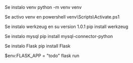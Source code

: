 Se instalo venv 
python -m venv venv   

Se activo venv en powershell
venv\Scripts\Activate.ps1

Se instalo werkzeug en su version 1.0.1
pip install werkzeug

Se instalo mysql
pip install mysql-connector-python 

Se instalo Flask
pip install Flask


$env:FLASK_APP = "todo"
flask run
